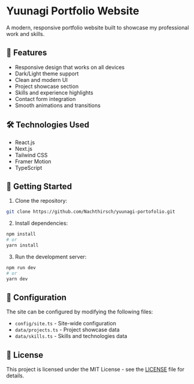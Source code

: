 # Yuunagi Portfolio Website

A modern, responsive portfolio website built to showcase my professional work and skills.

## 🌟 Features

- Responsive design that works on all devices
- Dark/Light theme support
- Clean and modern UI
- Project showcase section
- Skills and experience highlights
- Contact form integration
- Smooth animations and transitions

## 🛠️ Technologies Used

- React.js
- Next.js
- Tailwind CSS
- Framer Motion
- TypeScript

## 🚀 Getting Started

1. Clone the repository:

```bash
git clone https://github.com/Nachthirsch/yuunagi-portofolio.git
```

2. Install dependencies:

```bash
npm install
# or
yarn install
```

3. Run the development server:

```bash
npm run dev
# or
yarn dev
```

## 🔧 Configuration

The site can be configured by modifying the following files:

- `config/site.ts` - Site-wide configuration
- `data/projects.ts` - Project showcase data
- `data/skills.ts` - Skills and technologies data

## 📝 License

This project is licensed under the MIT License - see the [LICENSE](LICENSE) file for details.
